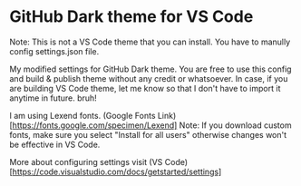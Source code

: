 # GitHub Dark theme for VS Code
Note: This is not a VS Code theme that you can install. You have to manully config settings.json file.

My modified settings for GitHub Dark theme. You are free to use this config and build & publish theme without any credit or whatsoever. In case, if you are building VS Code theme, let me know so that I don't have to import it anytime in future. bruh! 

I am using Lexend fonts. (Google Fonts Link)[https://fonts.google.com/specimen/Lexend]
Note: If you download custom fonts, make sure you select "Install for all users" otherwise changes won't be effective in VS Code.

More about configuring settings visit (VS Code)[https://code.visualstudio.com/docs/getstarted/settings]